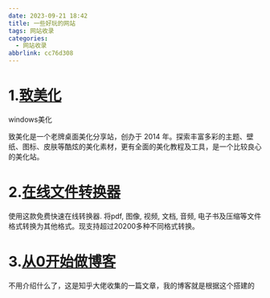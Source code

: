 ```yaml
---
date: 2023-09-21 18:42
title: 一些好玩的网站
tags: 网站收录
categories:
  - 网站收录
abbrlink: cc76d308
---
```


# 1.[致美化](https://zhutix.com/)

windows美化

致美化是一个老牌桌面美化分享站，创办于 2014 年。探索丰富多彩的主题、壁纸、图标、皮肤等酷炫的美化素材，更有全面的美化教程及工具，是一个比较良心的美化站。

# 2.[在线文件转换器](https://cn.cloud-converter.com/)

使用这款免费快速在线转换器. 将pdf, 图像, 视频, 文档, 音频, 电子书及压缩等文件格式转换为其他格式。现支持超过20200多种不同格式转换。

# 3.[从0开始做博客](https://zhuanlan.zhihu.com/p/102592286)

不用介绍什么了，这是知乎大佬收集的一篇文章，我的博客就是根据这个搭建的